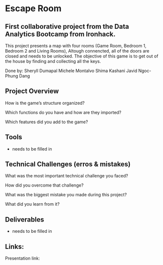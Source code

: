 # Escape Room 

## First collaborative project from the Data Analytics Bootcamp from Ironhack. 
This project presents a map with four rooms (Game Room, Bedroom 1, Bedroom 2 and Living Rooms), Altough connencted, all of the doors are closed and needs to be unlocked. The objective of this game is to get out of the house by finding and collecting all the keys. 

Done by:
Sheryll Dumapal
Michele Montalvo
Shima Kashani Javid
Ngoc-Phung Dang


## Project Overview 

How is the game’s structure organized?

Which functions do you have and how are they imported?

Which features did you add to the game?

## Tools
- needs to be filled in 

## Technical Challenges (erros & mistakes)
 
What was the most important technical challenge you faced?

How did you overcome that challenge?

What was the biggest mistake you made during this project?

What did you learn from it?

## Deliverables 
- needs to be filled in 

## Links: 
Presentation link: 